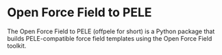 # Open Force Field to PELE
The Open Force Field to PELE (offpele for short) is a Python package that builds PELE-compatible force field templates using the Open Force Field toolkit.
